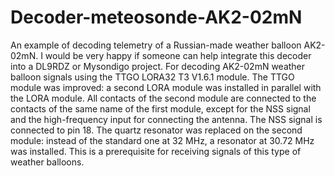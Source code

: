 # Decoder-meteosonde-AK2-02mN
An example of decoding telemetry of a Russian-made weather balloon AK2-02mN. I would be very happy if someone can help integrate this decoder into a DL9RDZ or Mysondigo project.
For decoding AK2-02mN weather balloon signals using the TTGO LORA32 T3 V1.6.1 module. The TTGO module was improved: a second LORA module was installed in parallel with the LORA module. All contacts of the second module are connected to the contacts of the same name of the first module, except for the NSS signal and the high-frequency input for connecting the antenna. The NSS signal is connected to pin 18. The quartz resonator was replaced on the second module: instead of the standard one at 32 MHz, a resonator at 30.72 MHz was installed. This is a prerequisite for receiving signals of this type of weather balloons. 
